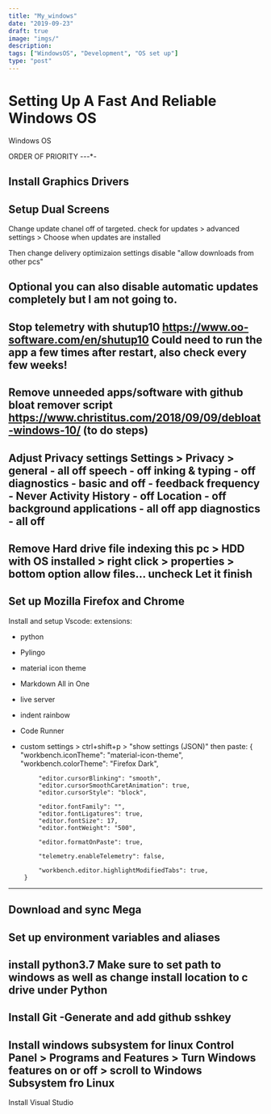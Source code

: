 ```yaml
---
title: "My_windows"
date: "2019-09-23"
draft: true
image: "imgs/"
description: 
tags: ["WindowsOS", "Development", "OS set up"]
type: "post"
---
```


# Setting Up A Fast And Reliable Windows OS

Windows OS

ORDER OF PRIORITY
-*-*-*-

Install Graphics Drivers
------------------------------------------------------------------------------------------------------------

Setup Dual Screens
------------------------------------------------------------------------------------------------------------

Change update chanel off of targeted.
check for updates > advanced settings > Choose when updates are installed

Then change delivery optimizaion settings
disable "allow downloads from other pcs"

Optional you can also disable automatic updates completely but I am not going to.
------------------------------------------------------------------------------------------------------------

Stop telemetry with shutup10
https://www.oo-software.com/en/shutup10
Could need to run the app a few times after restart, also check every few weeks!
------------------------------------------------------------------------------------------------------------

Remove unneeded apps/software with github bloat remover script
https://www.christitus.com/2018/09/09/debloat-windows-10/  (to do steps)
------------------------------------------------------------------------------------------------------------

Adjust Privacy settings 
Settings > Privacy > 
	general - all off
	speech - off
	inking & typing - off
	diagnostics - basic and off - feedback frequency - Never
	Activity History - off
	Location - off 
	background applications - all off
	app diagnostics - all off
------------------------------------------------------------------------------------------------------------

Remove Hard drive file indexing
this pc > HDD with OS installed > right click > properties > bottom option allow files... uncheck 
Let it finish
------------------------------------------------------------------------------------------------------------

Set up Mozilla Firefox and Chrome
------------------------------------------------------------------------------------------------------------

Install and setup Vscode:
 extensions:
  + python
  + Pylingo
  + material icon theme
  + Markdown All in One
  + live server
  + indent rainbow
  + Code Runner

 + custom settings > ctrl+shift+p > "show settings (JSON)"
	then paste:
		{
		    "workbench.iconTheme": "material-icon-theme",
		    "workbench.colorTheme": "Firefox Dark",

		    "editor.cursorBlinking": "smooth",
		    "editor.cursorSmoothCaretAnimation": true,
		    "editor.cursorStyle": "block",

		    "editor.fontFamily": "",
		    "editor.fontLigatures": true,
		    "editor.fontSize": 17,
		    "editor.fontWeight": "500",

		    "editor.formatOnPaste": true,

		    "telemetry.enableTelemetry": false,

		    "workbench.editor.highlightModifiedTabs": true,
		}
------------------------------------------------------------------------------------------------------------

Download and sync Mega
------------------------------------------------------------------------------------------------------------

Set up environment variables and aliases
------------------------------------------------------------------------------------------------------------

install python3.7
Make sure to set path to windows as well as change install location to c drive under Python
------------------------------------------------------------------------------------------------------------

Install Git
	-Generate and add github sshkey
------------------------------------------------------------------------------------------------------------

Install windows subsystem for linux
Control Panel > Programs and Features > Turn Windows features on or off > scroll to Windows Subsystem fro Linux
------------------------------------------------------------------------------------------------------------

Install Visual Studio